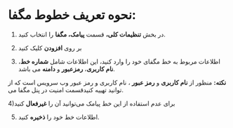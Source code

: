 # نحوه تعریف خطوط مگفا: 

1)  در بخش **تنظیمات کلی،** قسمت **پیامک، مگفا** را انتخاب کنید.

2)  بر روی  **افزودن** کلیک کنید

3)  اطلاعات مربوط به خط مگفای خود را وارد کنید، این اطلاعات شامل **شماره خط**، **نام کاربری**، **رمزعبور** و **دامنه** می باشد.

**نکته:** منظور از **نام کاربری** و **رمز عبور** ، نام کاربری و رمز عبور وب سرویس است که از قسمت امنیت در پنل مگفا می‌‎توانید تهییه کنید.

4)برای عدم استفاده از این خط پیامک می‌توانید آن را **غیرفعال** کنید

5)  اطلاعات خط خود را **ذخیره** کنید.



